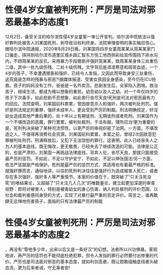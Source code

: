 # 性侵4岁女童被判死刑：严厉是司法对邪恶最基本的态度1

12月2日，备受关注的哈尔滨性侵4岁女童案一审公开宣判。哈尔滨中院依法以强奸罪判处被告人刘某国死刑，剥夺政治权利终身。法院审理查明的事实触目惊心。据哈尔滨中院通报，2020年8月29日晚，刘某国将四岁女童周某某从周某某家门口骗走，挟持到哈尔滨市道里区城乡路汇智东方悦工地西侧彩绘宣传围挡下排水沟内，不顾周某某的反抗，采用暴力手段猥亵并强奸周某某，致周某某身体三处重伤二级，其中一处九级伤残、二处十级伤残。文字背后是凛凛寒意和斑斑血迹。一个4岁的孩子，不幸遭遇猥亵和强奸，已经令人发指，又因此而导致身受三处重伤，这究竟是怎样的残暴与邪恶?!据媒体报道，受害女孩因全身感染，至今仍在ICU抢救。孩子的妈妈没有工作，爸爸是一名外卖员。悲剧发生后，全家陷入困境。救治孩子，继续生活，都成为难以想象的重担。幼吾幼以及人之幼。对一个年仅四岁的孩子下次毒手，如此悲剧不忍想象，如此兽行丧尽天良!死刑是司法对邪恶最有力的回应。法院查明，刘某国前科累累，曾因故意杀人和强奸，两次被判处刑罚。强奸是刑法规定的重罪，强奸未成年人，更会受到严厉的制裁。刑法明确规定，奸淫幼女造成其他严重后果的，处十年以上有期徒刑、无期徒刑或者死刑。刘某国作为一个不堪改造的恶魔，罪行累累，被判处极刑，于法有据，理所应当!更为重要的是，死刑判决突破了某种司法惯性，以更严厉的审视织密了法网。一方面，不堪改造之人，不值得再浪费社会资源。刘某国前科累累，本案之前，曾经2次因故意犯罪被判处刑罚。刑满释放后，又犯下无法饶恕的罪行。这表明，此人已经丧失人之为人的基本底线，既无悔改，更无敬畏，已经失去了继续改造的可能。法律是公正的，也是严肃的。刘某国一再挑战法律底线，背弃人伦，丧尽天良，那就只能接受最严厉的惩罚。不如此，不足以守护安宁，不如此，不足以伸张国法!另一方面，依法严惩就是严格保护。死刑是最严厉的惩罚方式，其适用也有着最严格的标准。就强奸罪而言，通俗地讲，以往的死刑判决往往是强奸行为造成被害人死亡，或者存在多次强奸、强奸多人等严重情节。本案的价值在于，既突破了“只关注死没死”的唯结果论，又超越了“只关注几人几次”的唯数量论，建立起更加深邃的审查视野：即将对被害人，特别是被害幼女的身心伤害，纳入判处极刑的评价范围，以社会和裁判者感同身受的方式，实现了对暴行最严重的否定评价。简言之，谁再敢肆无忌惮地伤害孩子，面临的只有法律最严厉的制裁

# 性侵4岁女童被判死刑：严厉是司法对邪恶最基本的态度2

，再没有“管他多少年，出来以后又是一条好汉”的幻想。法者所以兴功惧暴。客观地讲，再严厉的惩罚也不能彻底杜绝犯罪，但令人发指的罪行必然要付出惨重的代价。严厉也是司法面对邪恶的基本态度，就如利剑高悬，既让胆敢碰触底线者头破血流，更为后来者诫，守无辜者安!

